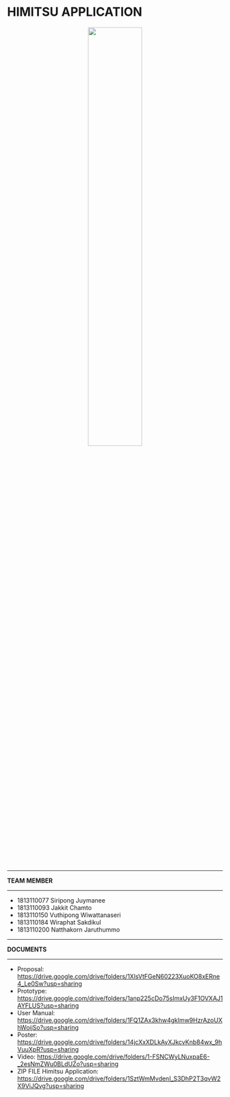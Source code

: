 # HIMITSU APPLICATION
<p align="center">
    <img width="50%" height="50%" src="https://i.imgur.com/AbczkGO.png">
</p>

_________________
**TEAM MEMBER**
_________________
* 1813110077  Siripong Juymanee 
* 1813110093  Jakkit Chamto
* 1813110150  Vuthipong Wiwattanaseri
* 1813110184  Wiraphat Sakdikul
* 1813110200  Natthakorn Jaruthummo
_________________
**DOCUMENTS**
_________________
* Proposal:     https://drive.google.com/drive/folders/1XlsVtFGeN60223XuoKO8xERne4_Le0Sw?usp=sharing
* Prototype:    https://drive.google.com/drive/folders/1anp225cDo75sImxUy3F1OVXAJ1AYFLUS?usp=sharing
* User Manual:  https://drive.google.com/drive/folders/1FQ1ZAx3khw4gklmw9HzrAzoUXhWoijSo?usp=sharing
* Poster:       https://drive.google.com/drive/folders/14jcXxXDLkAyXJkcvKnb84wx_9hVuuXpR?usp=sharing     
* Video:        https://drive.google.com/drive/folders/1-FSNCWyLNuxpaE6-_2esNmZWu0BLdUZo?usp=sharing
* ZIP FILE Himitsu Application: https://drive.google.com/drive/folders/1SztWmMvdenI_S3DhP2T3qvW2X9ViJQvg?usp=sharing

